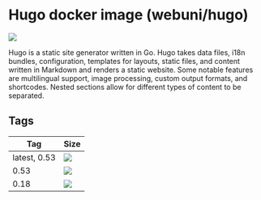 Hugo docker image (webuni/hugo)
===============================

![](https://d33wubrfki0l68.cloudfront.net/30790d6888bd8af863fb2b5c33a7f337cdbda243/4e867/images/hugo-logo-wide.svg)

Hugo is a static site generator written in Go. Hugo takes data files, i18n
bundles, configuration, templates for layouts, static files, and content
written in Markdown and renders a static website. Some notable features are
multilingual support, image processing, custom output formats, and shortcodes.
Nested sections allow for different types of content to be separated.

Tags
----

 Tag          | Size
 ------------ | ----
 latest, 0.53 | [![](https://images.microbadger.com/badges/image/webuni/hugo.svg)](https://microbadger.com/images/webuni/hugo)
 0.53         | [![](https://images.microbadger.com/badges/image/webuni/hugo:0.53.svg)](https://microbadger.com/images/webuni/hugo:0.53)
 0.18         | [![](https://images.microbadger.com/badges/image/webuni/hugo:0.18.svg)](https://microbadger.com/images/webuni/hugo:0.18)
